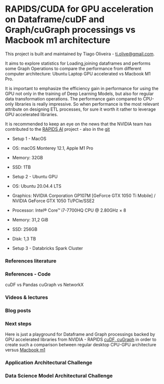 # RAPIDS/CUDA for GPU acceleration on Dataframe/cuDF and Graph/cuGraph processings vs Macbook m1 architecture

This project is built and maintained by Tiago Oliveira - [ti.olive@gmail.com](https://www.linkedin.com/in/tiagoliveira/).



It aims to explore statistics for Loading,joining dataframes and performs some Graph Operations to compare the performance from different computer architecture: Ubuntu Laptop GPU accelerated vs Macbook M1 Pro. 



It is important to emphasize the efficiency gain in performance for using the GPU not only in the training of Deep Learning Models, but also for regular data transformation operations. The performance gain compared to CPU-only libraries is really impressive. So when performance is the most relevant attribute on designing ETL processes, for sure it worth it rather to leverage GPU accelerated libraries.



It is recommended to keep an eye on the news that the NVIDIA team has contributed to the [RAPIDS AI](https://rapids.ai/) project - also in the [git](https://github.com/rapidsai/)


* Setup 1 - MacOS
* OS: macOS Monterey 12.1, Apple M1 Pro
* Memory: 32GB
* SSD: 1TB


* Setup 2 - Ubuntu GPU
* OS: Ubuntu 20.04.4 LTS
* Graphics: NVIDIA Corporation GP107M [GeForce GTX 1050 Ti Mobile] / NVIDIA GeForce GTX 1050 Ti/PCIe/SSE2
* Processor: Intel® Core™ i7-7700HQ CPU @ 2.80GHz × 8
* Memory: 31,2 GiB
* SSD: 256GB
* Disk: 1,3 TB


* Setup 3 - Databricks Spark Cluster


### References literature


### References - Code

cuDF vs Pandas
cuGraph vs NetworkX

### Videos & lectures

### Blog posts

### Next steps
Here is just a playground for Dataframe and Graph processings backed by GPU accelerated libraries from NVIDIA - RAPIDS [cuDF, cuGraph](https://github.com/rapidsai/) in order to create such a comparison between regular desktop CPU-GPU architecture versus [Macbook m1](https://www.theverge.com/2021/10/26/22746371/macbook-pro-m1-max-apple-gpu-performance-nvidia-amd) 

### Application Architectural Challenge

### Data Science Model Architectural Challenge
